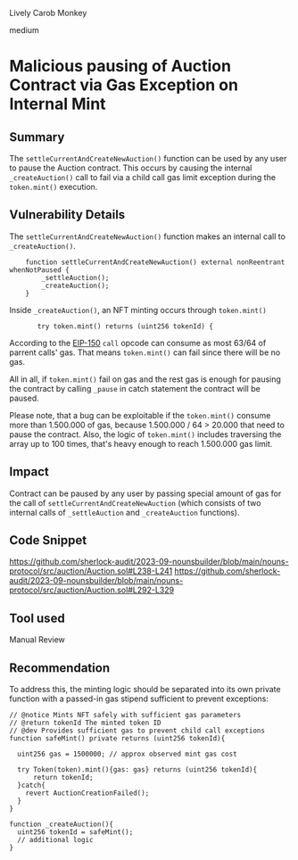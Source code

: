 Lively Carob Monkey

medium

# Malicious pausing of Auction Contract via Gas Exception on Internal Mint

## Summary
The `settleCurrentAndCreateNewAuction()` function can be used by any user to pause the Auction contract. This occurs by causing the internal `_createAuction()` call to fail via a child call gas limit exception during the `token.mint()` execution.

## Vulnerability Details
The `settleCurrentAndCreateNewAuction()` function makes an internal call to `_createAuction()`. 
```solidity
    function settleCurrentAndCreateNewAuction() external nonReentrant whenNotPaused {
        _settleAuction();
        _createAuction();
    }
```

Inside `_createAuction()`, an NFT minting occurs through `token.mint()`
```solidity
       try token.mint() returns (uint256 tokenId) {
```

According to the [EIP-150](https://github.com/ethereum/EIPs/blob/master/EIPS/eip-150.md) `call` opcode can consume as most 63/64 of parrent calls' gas. That means `token.mint()` can fail since there will be no gas.

All in all, if `token.mint()` fail on gas and the rest gas is enough for pausing the contract by calling `_pause` in catch statement the contract will be paused.

Please note, that a bug can be exploitable if the `token.mint()` consume more than 1.500.000 of gas, because 1.500.000 / 64 > 20.000 that need to pause the contract. Also, the logic of `token.mint()` includes traversing the array up to 100 times, that's heavy enough to reach 1.500.000 gas limit.


## Impact
Contract can be paused by any user by passing special amount of gas for the call of `settleCurrentAndCreateNewAuction` (which consists of two internal calls of `_settleAuction` and `_createAuction` functions).


## Code Snippet
https://github.com/sherlock-audit/2023-09-nounsbuilder/blob/main/nouns-protocol/src/auction/Auction.sol#L238-L241
https://github.com/sherlock-audit/2023-09-nounsbuilder/blob/main/nouns-protocol/src/auction/Auction.sol#L292-L329


## Tool used

Manual Review

## Recommendation
To address this, the minting logic should be separated into its own private function with a passed-in gas stipend sufficient to prevent exceptions:
```solidity
// @notice Mints NFT safely with sufficient gas parameters 
// @return tokenId The minted token ID 
// @dev Provides sufficient gas to prevent child call exceptions
function safeMint() private returns (uint256 tokenId){

  uint256 gas = 1500000; // approx observed mint gas cost

  try Token(token).mint(){gas: gas} returns (uint256 tokenId){
      return tokenId;
  }catch{
    revert AuctionCreationFailed(); 
  }
}

function _createAuction(){
  uint256 tokenId = safeMint();
  // additional logic
}
```